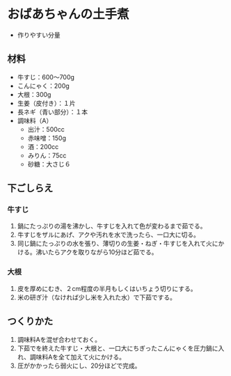 # おばあちゃんの土手煮
- 作りやすい分量

## 材料
- 牛すじ：600〜700g
- こんにゃく：200g
- 大根：300g
- 生姜（皮付き）：１片
- 長ネギ（青い部分）：１本
- 調味料（A）
    - 出汁：500cc
    - 赤味噌：150g
    - 酒：200cc
    - みりん：75cc
    - 砂糖：大さじ６

## 下ごしらえ
### 牛すじ
1. 鍋にたっぷりの湯を沸かし、牛すじを入れて色が変わるまで茹でる。
2. 牛すじをザルにあげ、アクや汚れを水で洗ったら、一口大に切る。
3. 同じ鍋にたっぷりの水を張り、薄切りの生姜・ねぎ・牛すじを入れて火にかける。沸いたらアクを取りながら10分ほど茹でる。

### 大根
1. 皮を厚めにむき、２cm程度の半月もしくはいちょう切りにする。
2. 米の研ぎ汁（なければ少し米を入れた水）で下茹でする。

## つくりかた
1. 調味料Aを混ぜ合わせておく。
2. 下茹でを終えた牛すじ・大根と、一口大にちぎったこんにゃくを圧力鍋に入れ、調味料Aを全て加えて火にかける。
3. 圧がかかったら弱火にし、20分ほどで完成。
